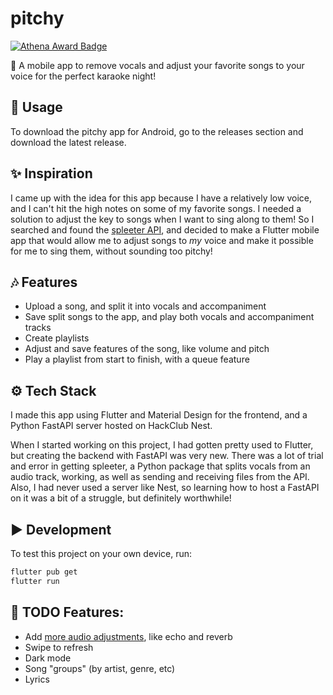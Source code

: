# pitchy

[![Athena Award Badge](https://img.shields.io/endpoint?url=https%3A%2F%2Faward.athena.hackclub.com%2Fapi%2Fbadge)](https://award.athena.hackclub.com?utm_source=readme)

🎤 A mobile app to remove vocals and adjust your favorite songs to your voice for the perfect karaoke night!

## 🚀 Usage
To download the pitchy app for Android, go to the releases section and download the latest release.

## ✨ Inspiration
I came up with the idea for this app because I have a relatively low voice, and I can't hit the high notes on some of my favorite songs. I needed a solution to adjust the key to songs when I want to sing along to them! So I searched and found the [spleeter API](https://github.com/deezer/spleeter), and decided to make a Flutter mobile app that would allow me to adjust songs to *my* voice and make it possible for me to sing them, without sounding too pitchy!

## 🎶 Features

- Upload a song, and split it into vocals and accompaniment
- Save split songs to the app, and play both vocals and accompaniment tracks
- Create playlists
- Adjust and save features of the song, like volume and pitch
- Play a playlist from start to finish, with a queue feature

## ⚙️ Tech Stack
I made this app using Flutter and Material Design for the frontend, and a Python FastAPI server hosted on HackClub Nest.

When I started working on this project, I had gotten pretty used to Flutter, but creating the backend with FastAPI was very new. There was a lot of trial and error in getting spleeter, a Python package that splits vocals from an audio track, working, as well as sending and receiving files from the API. Also, I had never used a server like Nest, so learning how to host a FastAPI on it was a bit of a struggle, but definitely worthwhile!

## ▶️ Development
To test this project on your own device, run:
```bash
flutter pub get
flutter run
```

## 📃 TODO Features:
- Add [more audio adjustments](https://pub.dev/packages/flutter_soloud), like echo and reverb
- Swipe to refresh
- Dark mode
- Song "groups" (by artist, genre, etc)
- Lyrics
